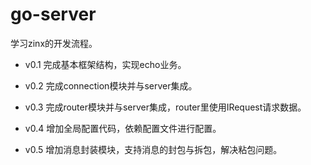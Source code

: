 # go-server

学习zinx的开发流程。

- v0.1 完成基本框架结构，实现echo业务。

- v0.2 完成connection模块并与server集成。

- v0.3 完成router模块并与server集成，router里使用IRequest请求数据。

- v0.4 增加全局配置代码，依赖配置文件进行配置。

- v0.5 增加消息封装模块，支持消息的封包与拆包，解决粘包问题。


